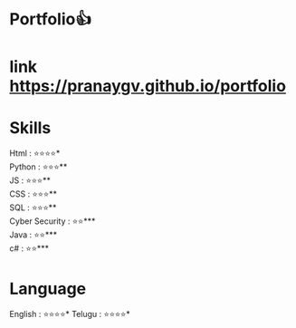 # Portfolio👍


# link https://pranaygv.github.io/portfolio

# Skills

Html              : ⭐⭐⭐⭐* <br />
Python            : ⭐⭐⭐** <br />
JS                : ⭐⭐⭐** <br />
CSS               : ⭐⭐⭐**  <br />
SQL               : ⭐⭐⭐** <br />
Cyber Security    : ⭐⭐*** <br />
Java              : ⭐⭐*** <br />
c#                : ⭐⭐***

# Language

English  : ⭐⭐⭐⭐*
Telugu   : ⭐⭐⭐⭐*
